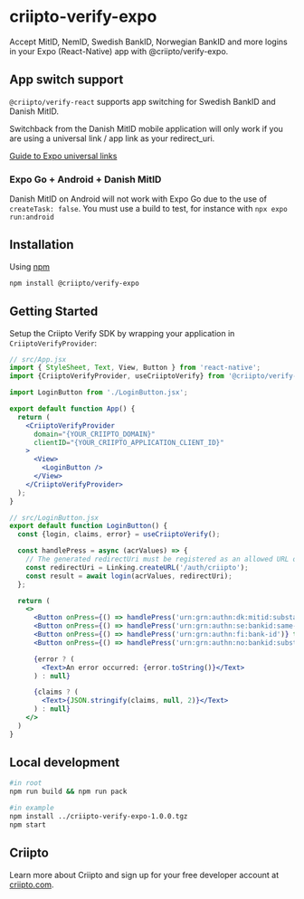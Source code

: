 # criipto-verify-expo

Accept MitID, NemID, Swedish BankID, Norwegian BankID and more logins in your Expo (React-Native) app with @criipto/verify-expo.

## App switch support

`@criipto/verify-react` supports app switching for Swedish BankID and Danish MitID.

Switchback from the Danish MitID mobile application will only work if you are using a universal link / app link as your redirect_uri.

[Guide to Expo universal links](https://docs.expo.dev/guides/deep-linking/)

### Expo Go + Android + Danish MitID

Danish MitID on Android will not work with Expo Go due to the use of `createTask: false`. You must use a build to test, for instance with `npx expo run:android`

## Installation

Using [npm](https://npmjs.org/)

```sh
npm install @criipto/verify-expo
```

## Getting Started

Setup the Criipto Verify SDK by wrapping your application in `CriiptoVerifyProvider`:

```jsx
// src/App.jsx
import { StyleSheet, Text, View, Button } from 'react-native';
import {CriiptoVerifyProvider, useCriiptoVerify} from '@criipto/verify-expo';

import LoginButton from './LoginButton.jsx';

export default function App() {
  return (
    <CriiptoVerifyProvider
      domain="{YOUR_CRIIPTO_DOMAIN}"
      clientID="{YOUR_CRIIPTO_APPLICATION_CLIENT_ID}"
    >
      <View>
        <LoginButton />
      </View>
    </CriiptoVerifyProvider>
  );
}

// src/LoginButton.jsx
export default function LoginButton() {
  const {login, claims, error} = useCriiptoVerify();

  const handlePress = async (acrValues) => {
    // The generated redirectUri must be registered as an allowed URL on your application via the Criipto Dashboard.
    const redirectUri = Linking.createURL('/auth/criipto');
    const result = await login(acrValues, redirectUri);
  };

  return (
    <>
      <Button onPress={() => handlePress('urn:grn:authn:dk:mitid:substantial')} title="Login with Danish MitID" />
      <Button onPress={() => handlePress('urn:grn:authn:se:bankid:same-device')} title="Login with Swedish BankID" />
      <Button onPress={() => handlePress('urn:grn:authn:fi:bank-id')} title="Login with Finnish BankID" />
      <Button onPress={() => handlePress('urn:grn:authn:no:bankid:substantial')} title="Login with Norwegian BankID" />

      {error ? (
        <Text>An error occurred: {error.toString()}</Text>
      ) : null}

      {claims ? (
        <Text>{JSON.stringify(claims, null, 2)}</Text>
      ) : null}
    </>
  )
}
```

## Local development

```sh
#in root
npm run build && npm run pack

#in example
npm install ../criipto-verify-expo-1.0.0.tgz
npm start
```

## Criipto

Learn more about Criipto and sign up for your free developer account at [criipto.com](https://www.criipto.com).
